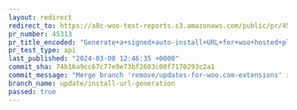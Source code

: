 ```yaml
---
layout: redirect
redirect_to: https://a8c-woo-test-reports.s3.amazonaws.com/public/pr/45313/api/index.html
pr_number: 45313
pr_title_encoded: "Generate+a+signed+auto-install+URL+for+woo+hosted+plugins+without+helper+API"
pr_test_type: api
last_published: "2024-03-08 12:46:35 +0000"
commit_sha: 74b16a9cc67c77e9e73bf2603c00f7170293c2a1
commit_message: "Merge branch 'remove/updates-for-woo.com-extensions' into update/inst…"
branch_name: update/install-url-generation
passed: true
---
```

